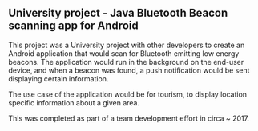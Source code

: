 ## University project - Java Bluetooth Beacon scanning app for Android

This project was a University project with other developers to create an Android application that would scan for Bluetooth emitting low energy beacons. The application would run in the background on the end-user device, and when a beacon was found, a push notification would be sent displaying certain information.

The use case of the application would be for tourism, to display location specific information about a given area.

This was completed as part of a team development effort in circa ~ 2017.
